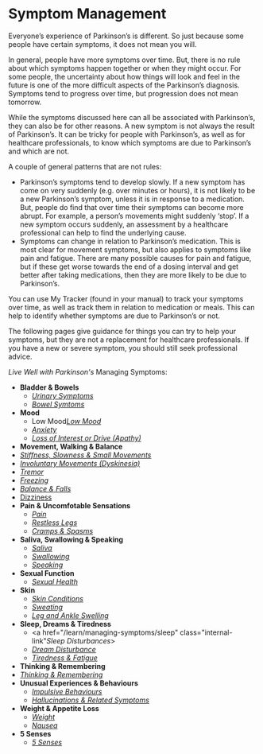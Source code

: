# Symptom Management
Everyone’s experience of Parkinson’s is different. So just because some people have certain symptoms, it does not mean you will. 
 
In general, people have more symptoms over time. But, there is no rule about which symptoms happen together or when they might occur. For some people, the uncertainty about how things will look and feel in the future is one of the more difficult aspects of the Parkinson’s diagnosis. Symptoms tend to progress over time, but progression does not mean tomorrow. 
 
While the symptoms discussed here can all be associated with Parkinson’s, they can also be for other reasons. A new symptom is not always the result of Parkinson’s. It can be tricky for people with Parkinson’s, as well as for healthcare professionals, to know which symptoms are due to Parkinson’s and which are not. 
 
A couple of general patterns that are not rules: 
- Parkinson’s symptoms tend to develop slowly. If a new symptom has come on very suddenly (e.g. over minutes or hours), it is not likely to be a new Parkinson’s symptom, unless it is in response to a medication. But, people do find that over time their symptoms can become more abrupt. For example, a person’s movements might suddenly ‘stop’. If a new symptom occurs suddenly, an assessment by a healthcare professional can help to find the underlying cause.
- Symptoms can change in relation to Parkinson’s medication. This is most clear for movement symptoms, but also applies to symptoms like pain and fatigue. There are many possible causes for pain and fatigue, but if these get worse towards the end of a dosing interval and get better after taking medications, then they are more likely to be due to Parkinson’s. 
 
You can use My Tracker (found in your manual) to track your symptoms over time, as well as track them in relation to medication or meals. This can help to identify whether symptoms are due to Parkinson’s or not. 
 
The following pages give guidance for things you can try to help your symptoms, but they are not a replacement for healthcare professionals. If you have a new or severe symptom, you should still seek professional advice.

_Live Well with Parkinson's_ Managing Symptoms:
- **Bladder & Bowels**
  - <a href="/learn/managing-symptoms/urination" class="internal-link">_Urinary Symptoms_</a> 
  - <a href="/learn/managing-symptoms/bowels" class="internal-link">_Bowel Symtoms_</a> 
- **Mood**
  - Low Mood<a href="/learn/managing-symptoms/low mood" class="internal-link">_Low Mood_</a>
  - <a href="/learn/managing-symptoms/anxiety" class="internal-link">_Anxiety_</a>
  - <a href="/learn/managing-symptoms/loss-of-interest-or-drive" class="internal-link">_Loss of Interest or Drive (Apathy)_</a> 
- **Movement, Walking & Balance**
- <a href="/learn/managing-symptoms/stiffness-slowness-and-small-movements" class="internal-link">_Stiffness, Slowness & Small Movements_</a> 
- <a href="/learn/managing-symptoms/involuntary-movements" class="internal-link">_Involuntary Movements (Dyskinesia)_</a> 
- <a href="/learn/managing-symptoms/tremor" class="internal-link">_Tremor_</a> 
- <a href="/learn/managing-symptoms/freezing" class="internal-link">_Freezing_</a>
- <a href="/learn/managing-symptoms/balance-and-falls" class="internal-link">_Balance & Falls_</a>
- <a href="/learn/managing-symptoms/dizziness" class="internal-link">Dizziness</a>
- **Pain & Uncomfotable Sensations**
  - <a href="/learn/managing-symptoms/pain" class="internal-link">_Pain_</a>
  - <a href="/learn/managing-symptoms/restless-legs" class="internal-link">_Restless Legs_</a>
  - <a href="/learn/managing-symptoms/cramps-and-spasms" class="internal-link">_Cramps & Spasms_</a>
- **Saliva, Swallowing & Speaking**
  - <a href="/learn/managing-symptoms/saliva" class="internal-link">_Saliva_</a>
  - <a href="/learn/managing-symptoms/swallowing" class="internal-link">_Swallowing_</a>
  - <a href="/learn/managing-symptoms/speaking" class="internal-link">_Speaking_</a>
- **Sexual Function**
  - <a href="/learn/managing-symptoms/sexual-health" class="internal-link">_Sexual Health_</a>
- **Skin**
  - <a href="/learn/managing-symptoms/skin-conditions" class="internal-link">_Skin Conditions_</a>
  - <a href="/learn/managing-symptoms/sweating" class="internal-link">_Sweating_</a>
  - <a href="/learn/managing-symptoms/leg-and-ankle-swelling" class="internal-link">_Leg and Ankle Swelling_</a>
- **Sleep, Dreams & Tiredness**
  - <a href="/learn/managing-symptoms/sleep" class="internal-link"_Sleep Disturbances_></a>
  - <a href="/learn/managing-symptoms/dreams" class="internal-link">_Dream Disturbance_</a>
  - <a href="/learn/managing-symptoms/tiredness" class="internal-link">_Tiredness & Fatigue_</a>
- **Thinking & Remembering**
- <a href="/learn/managing-symptoms/thinking-and-remembering" class="internal-link">_Thinking & Remembering_</a>
- **Unusual Experiences & Behaviours**
  - <a href="/learn/managing-symptoms/impulsive-behaviours" class="internal-link">_Impulsive Behaviours_</a>
  - <a href="/learn/managing-symptoms/hallucinations" class="internal-link">_Hallucinations & Related Symptoms_</a>
- **Weight & Appetite Loss**
  - <a href="/learn/managing-symptoms/weight" class="internal-link">_Weight_</a>
  - <a href="/learn/managing-symptoms/five-senses" class="internal-link">_Nausea_</a>
- **5 Senses**
  - <a href="/learn/managing-symptoms/five-senses" class="internal-link">_5 Senses_</a>


